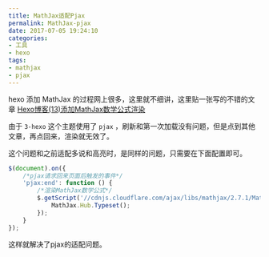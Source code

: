 ```yaml
---
title: MathJax适配Pjax
permalink: MathJax-pjax
date: 2017-07-05 19:24:10
categories:
- 工具
- hexo
tags:
- mathjax
- pjax
---
```


hexo 添加 MathJax 的过程网上很多，这里就不细讲，这里贴一张写的不错的文章 [Hexo博客(13)添加MathJax数学公式渲染](http://masikkk.com/article/hexo-13-MathJax/)

由于 `3-hexo` 这个主题使用了 `pjax` ，刷新和第一次加载没有问题，但是点到其他文章，再点回来，渲染就无效了。

这个问题和之前适配多说和高亮时，是同样的问题，只需要在下面配置即可。
```js
$(document).on({
    /*pjax请求回来页面后触发的事件*/
    'pjax:end': function () {
        /*渲染MathJax数学公式*/
        $.getScript('//cdnjs.cloudflare.com/ajax/libs/mathjax/2.7.1/MathJax.js?config=TeX-MML-AM_CHTML',function () {
            MathJax.Hub.Typeset();
        });
    }
});
```

这样就解决了pjax的适配问题。

